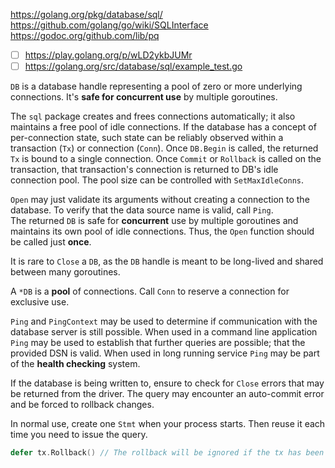 https://golang.org/pkg/database/sql/  
https://github.com/golang/go/wiki/SQLInterface  
https://godoc.org/github.com/lib/pq

- [ ] https://play.golang.org/p/wLD2ykbJUMr
- [ ] https://golang.org/src/database/sql/example_test.go

`DB` is a database handle representing a pool of zero or more underlying connections. It's **safe for concurrent use** by multiple goroutines.

The `sql` package creates and frees connections automatically; it also maintains a free pool of idle connections. If the database has a concept of per-connection state, such state can be reliably observed within a transaction (`Tx`) or connection (`Conn`). Once `DB.Begin` is called, the returned `Tx` is bound to a single connection. Once `Commit` or `Rollback` is called on the transaction, that transaction's connection is returned to DB's idle connection pool. The pool size can be controlled with `SetMaxIdleConns`.

`Open` may just validate its arguments without creating a connection to the database. To verify that the data source name is valid, call `Ping`.  
The returned `DB` is safe for **concurrent** use by multiple goroutines and maintains its own pool of idle connections. Thus, the `Open` function should be called just **once**. 

It is rare to `Close` a `DB`, as the `DB` handle is meant to be long-lived and shared between many goroutines.

A `*DB` is a **pool** of connections. Call `Conn` to reserve a connection for exclusive use.

`Ping` and `PingContext` may be used to determine if communication with the database server is still possible. When used in a command line application `Ping` may be used to establish that further queries are possible; that the provided DSN is valid. When used in long running service `Ping` may be part of the **health checking** system.

If the database is being written to, ensure to check for `Close` errors that may be returned from the driver. The query may encounter an auto-commit error and be forced to rollback changes.

In normal use, create one `Stmt` when your process starts. Then reuse it each time you need to issue the query.

```go
defer tx.Rollback() // The rollback will be ignored if the tx has been committed later in the function.
```

